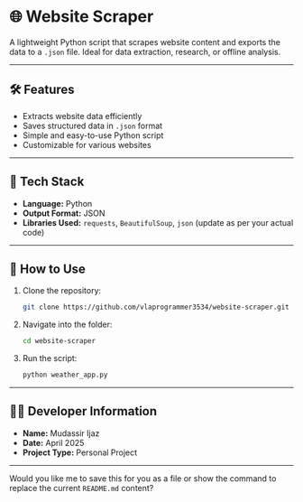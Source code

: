 # 🌐 Website Scraper

A lightweight Python script that scrapes website content and exports the data to a `.json` file. Ideal for data extraction, research, or offline analysis.

---

## 🛠 Features

- Extracts website data efficiently
- Saves structured data in `.json` format
- Simple and easy-to-use Python script
- Customizable for various websites

---

## 🚀 Tech Stack

- **Language:** Python
- **Output Format:** JSON
- **Libraries Used:** `requests`, `BeautifulSoup`, `json` (update as per your actual code)

---

## 📂 How to Use

1. Clone the repository:
   ```bash
   git clone https://github.com/vlaprogrammer3534/website-scraper.git
2. Navigate into the folder:
   ```bash
   cd website-scraper
3. Run the script:
    ```bash
   python weather_app.py
---
## 👨‍💻 Developer Information

- **Name:** Mudassir Ijaz
- **Date:** April 2025
- **Project Type:** Personal Project

---

Would you like me to save this for you as a file or show the command to replace the current `README.md` content?

